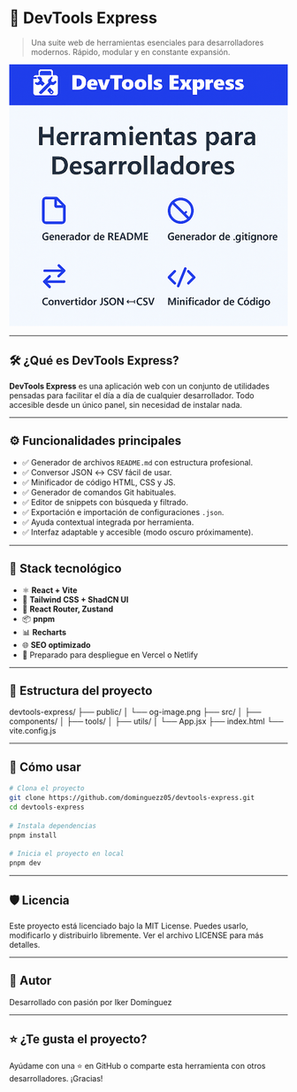 # 🚀 DevTools Express

> Una suite web de herramientas esenciales para desarrolladores modernos. Rápido, modular y en constante expansión.

![Banner](./public/og-image.png)

---

## 🛠️ ¿Qué es DevTools Express?

**DevTools Express** es una aplicación web con un conjunto de utilidades pensadas para facilitar el día a día de cualquier desarrollador. Todo accesible desde un único panel, sin necesidad de instalar nada.

---

## ⚙️ Funcionalidades principales

- ✅ Generador de archivos `README.md` con estructura profesional.
- ✅ Conversor JSON ↔ CSV fácil de usar.
- ✅ Minificador de código HTML, CSS y JS.
- ✅ Generador de comandos Git habituales.
- ✅ Editor de snippets con búsqueda y filtrado.
- ✅ Exportación e importación de configuraciones `.json`.
- ✅ Ayuda contextual integrada por herramienta.
- ✅ Interfaz adaptable y accesible (modo oscuro próximamente).

---

## 🧪 Stack tecnológico

- ⚛️ **React + Vite**
- 🎨 **Tailwind CSS + ShadCN UI**
- 🧠 **React Router, Zustand**
- 📦 **pnpm**
- 📊 **Recharts**
- 🌐 **SEO optimizado**
- 🚀 Preparado para despliegue en Vercel o Netlify

---

## 📁 Estructura del proyecto

devtools-express/
├── public/
│ └── og-image.png
├── src/
│ ├── components/
│ ├── tools/
│ ├── utils/
│ └── App.jsx
├── index.html
└── vite.config.js

---

## 🚀 Cómo usar

```bash
# Clona el proyecto
git clone https://github.com/dominguezz05/devtools-express.git
cd devtools-express

# Instala dependencias
pnpm install

# Inicia el proyecto en local
pnpm dev
```

---

## 🛡️ Licencia
Este proyecto está licenciado bajo la MIT License. Puedes usarlo, modificarlo y distribuirlo libremente. Ver el archivo LICENSE para más detalles.

---

## 🙌 Autor
Desarrollado con pasión por Iker Domínguez

---

## ⭐ ¿Te gusta el proyecto?
Ayúdame con una ⭐ en GitHub o comparte esta herramienta con otros desarrolladores. ¡Gracias!

